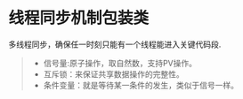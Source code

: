 
线程同步机制包装类
===============
多线程同步，确保任一时刻只能有一个线程能进入关键代码段.
> * 信号量:原子操作，取自然数，支持PV操作。
> * 互斥锁：来保证共享数据操作的完整性。
> * 条件变量：就是等待某一条件的发生，类似于信号一样。




